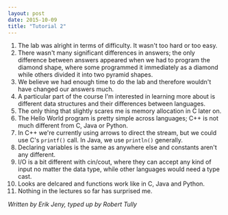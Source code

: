 ```yaml
---
layout: post
date: 2015-10-09
title: "Tutorial 2"
---
```


1. The lab was alright in terms of difficulty. It wasn't too hard or too easy.
2. There wasn't many significant differences in answers; the only difference between answers appeared when we had to
program the diamond shape, where some programmed it immediately as a diamond while others divided it into two pyramid
shapes.
3. We believe we had enough time to do the lab and therefore wouldn't have changed our answers much.
4. A particular part of the course I'm interested in learning more about is different data structures and their
differences between languages.
5. The only thing that slightly scares me is memory allocation in C later on.
6. The Hello World program is pretty simple across languages; C++ is not much different from C, Java or Python.
7. In C++ we're currently using arrows to direct the stream, but we could use C's `printf()` call. In Java, we use
`println()` generally.
8. Declaring variables is the same as anywhere else and constants aren't any different.
9. I/O is a bit different with cin/cout, where they can accept any kind of input no matter the data type, while other
languages would need a type cast.
10. Looks are delcared and functions work like in C, Java and Python.
11. Nothing in the lectures so far has surprised me.

*Written by Erik Jeny, typed up by Robert Tully*
